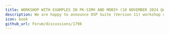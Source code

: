 ```yaml
---
title: WORKSHOP WITH EXAMPLES IN PK-SIM® AND MOBI® (10 NOVEMBER 2024 @ACOP)
description: We are happy to announce OSP Suite (Version 11) workshop on Biologics (ADC) whole-body PBPK/QSP at the ACoP 2024 Conference on 10 November 2024 in Arizona, USA.
icon: book
github_url: Forum/discussions/1798
---
```

